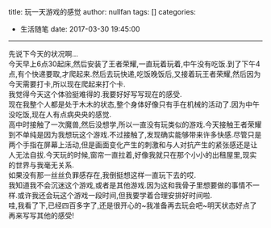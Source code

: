 title: 玩一天游戏的感觉
author: nullfan
tags: []
categories:
  - 生活随笔
date: 2017-03-30 19:45:00
---
先说下今天的状况啊...   
今天早上6点30起床,然后安装了王者荣耀,一直玩着玩着,中午没有吃饭.到了下午4点,有个快递要取,才爬起来.然后去玩快递,吃饭晚饭后,又接着玩王者荣耀,然后因为今天需要打卡,所以现在爬起来打个卡.   
我觉得今天这个体验挺难得的.我要好好写写现在的感受.  
现在我整个人都是处于木木的状态,整个身体好像只有手在机械的活动了.因为中午没吃饭,现在人有点病央央的感觉.  
高中时接触了一次魔兽,然后没想学,所以一直没有玩类似的游戏.今天接触王者荣耀到不单纯是因为我想玩这个游戏.不过接触了,发现确实能够带来许多快感.尽管只是两个手指在屏幕上活动,但是画面变化产生的刺激和与人对抗产生的紧张感还是让人无法自拔.今天玩的时候,窗帘一直拉着,好像我就只在那个小小的出租屋里,现实的世界与我毫无关系.  
如果没有那一丝丝负罪感存在,我倒挺想这样一直玩下去的哎.  
我知道我不会沉迷这个游戏,或者是其他游戏.因为这和我骨子里想要做的事情不一样.或许我还会玩这个游戏一段时间,但我要学着合理安排好时间啦.  
哇,我看了下,已经四百多字了,还是很开心的~我准备再去玩会吧~明天状态好点了再来写写其他的感受!  
